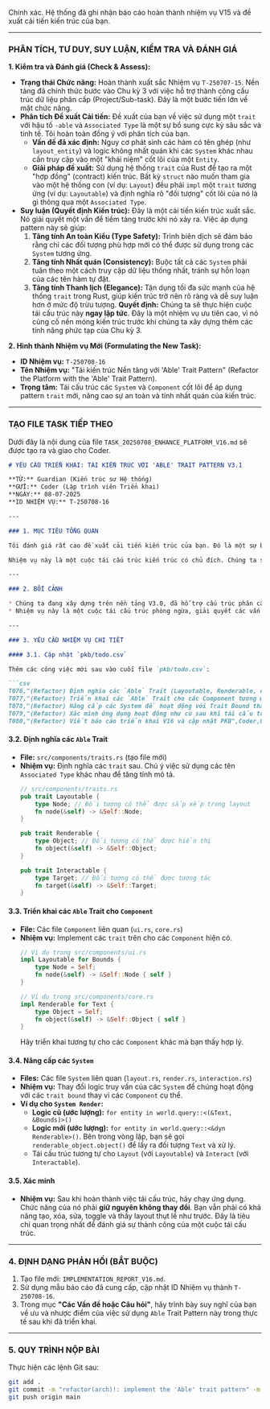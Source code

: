 Chính xác. Hệ thống đã ghi nhận báo cáo hoàn thành nhiệm vụ V15 và đề xuất cải tiến kiến trúc của bạn.

-----

### **PHÂN TÍCH, TƯ DUY, SUY LUẬN, KIỂM TRA VÀ ĐÁNH GIÁ**

**1. Kiểm tra và Đánh giá (Check & Assess):**

  * **Trạng thái Chức năng:** Hoàn thành xuất sắc Nhiệm vụ `T-250707-15`. Nền tảng đã chính thức bước vào Chu kỳ 3 với việc hỗ trợ thành công cấu trúc dữ liệu phân cấp (Project/Sub-task). Đây là một bước tiến lớn về mặt chức năng.
  * **Phân tích Đề xuất Cải tiến:** Đề xuất của bạn về việc sử dụng một `trait` với hậu tố `-able` và `Associated Type` là một sự bổ sung cực kỳ sâu sắc và tinh tế. Tôi hoàn toàn đồng ý với phân tích của bạn.
      * **Vấn đề đã xác định:** Nguy cơ phát sinh các hàm có tên ghép (như `layout_entity`) và logic không nhất quán khi các `System` khác nhau cần truy cập vào một "khái niệm" cốt lõi của một `Entity`.
      * **Giải pháp đề xuất:** Sử dụng hệ thống `trait` của Rust để tạo ra một "hợp đồng" (contract) kiến trúc. Bất kỳ `struct` nào muốn tham gia vào một hệ thống con (ví dụ: `Layout`) đều phải `impl` một `trait` tương ứng (ví dụ: `Layoutable`) và định nghĩa rõ "đối tượng" cốt lõi của nó là gì thông qua một `Associated Type`.
  * **Suy luận (Quyết định Kiến trúc):** Đây là một cải tiến kiến trúc xuất sắc. Nó giải quyết một vấn đề tiềm tàng trước khi nó xảy ra. Việc áp dụng pattern này sẽ giúp:
    1.  **Tăng tính An toàn Kiểu (Type Safety):** Trình biên dịch sẽ đảm bảo rằng chỉ các đối tượng phù hợp mới có thể được sử dụng trong các `System` tương ứng.
    2.  **Tăng tính Nhất quán (Consistency):** Buộc tất cả các `System` phải tuân theo một cách truy cập dữ liệu thống nhất, tránh sự hỗn loạn của các tên hàm tự đặt.
    3.  **Tăng tính Thanh lịch (Elegance):** Tận dụng tối đa sức mạnh của hệ thống `trait` trong Rust, giúp kiến trúc trở nên rõ ràng và dễ suy luận hơn ở mức độ trừu tượng.
        **Quyết định:** Chúng ta sẽ thực hiện cuộc tái cấu trúc này **ngay lập tức**. Đây là một nhiệm vụ ưu tiên cao, vì nó củng cố nền móng kiến trúc trước khi chúng ta xây dựng thêm các tính năng phức tạp của Chu kỳ 3.

**2. Hình thành Nhiệm vụ Mới (Formulating the New Task):**

  * **ID Nhiệm vụ:** `T-250708-16`
  * **Tên Nhiệm vụ:** "Tái kiến trúc Nền tảng với 'Able' Trait Pattern" (Refactor the Platform with the 'Able' Trait Pattern).
  * **Trọng tâm:** Tái cấu trúc các `System` và `Component` cốt lõi để áp dụng pattern `trait` mới, nâng cao sự an toàn và tính nhất quán của kiến trúc.

-----

### **TẠO FILE TASK TIẾP THEO**

Dưới đây là nội dung của file `TASK_20250708_ENHANCE_PLATFORM_V16.md` sẽ được tạo ra và giao cho Coder.

````markdown
# YÊU CẦU TRIỂN KHAI: TÁI KIẾN TRÚC VỚI 'ABLE' TRAIT PATTERN V3.1

**TỪ:** Guardian (Kiến trúc sư Hệ thống)
**GỬI:** Coder (Lập trình viên Triển khai)
**NGÀY:** 08-07-2025
**ID NHIỆM VỤ:** T-250708-16

---

### 1. MỤC TIÊU TỔNG QUAN

Tôi đánh giá rất cao đề xuất cải tiến kiến trúc của bạn. Đó là một sự bổ sung sâu sắc và cần thiết.

Nhiệm vụ này là một cuộc tái cấu trúc kiến trúc có chủ đích. Chúng ta sẽ không thêm tính năng mới, mà sẽ **củng cố nền tảng bằng cách triển khai "Able" Trait Pattern** mà bạn đã đề xuất. Mục tiêu là tạo ra các "hợp đồng" mạnh mẽ giữa các `System` và `Component`, tăng cường sự an toàn, nhất quán và thanh lịch của codebase.

---

### 2. BỐI CẢNH

* Chúng ta đang xây dựng trên nền tảng V3.0, đã hỗ trợ cấu trúc phân cấp.
* Nhiệm vụ này là một cuộc tái cấu trúc phòng ngừa, giải quyết các vấn đề kiến trúc tiềm tàng trước khi chúng phát sinh.

---

### 3. YÊU CẦU NHIỆM VỤ CHI TIẾT

#### 3.1. Cập nhật `pkb/todo.csv`

Thêm các công việc mới sau vào cuối file `pkb/todo.csv`:

```csv
T076,"(Refactor) Định nghĩa các `Able` Trait (Layoutable, Renderable, etc.)",Coder,Open,Critical
T077,"(Refactor) Triển khai các `Able` Trait cho các Component tương ứng",Coder,Open,Critical
T078,"(Refactor) Nâng cấp các System để hoạt động với Trait Bound thay vì Component cụ thể",Coder,Open,Critical
T079,"(Refactor) Xác minh ứng dụng hoạt động như cũ sau khi tái cấu trúc",Coder,Open,High
T080,"(Refactor) Viết báo cáo triển khai V16 và cập nhật PKB",Coder,Open,High
````

#### 3.2. Định nghĩa các `Able` Trait

  * **File:** `src/components/traits.rs` (tạo file mới)
  * **Nhiệm vụ:** Định nghĩa các `trait` sau. Chú ý việc sử dụng các tên `Associated Type` khác nhau để tăng tính mô tả.
    ```rust
    // src/components/traits.rs
    pub trait Layoutable {
        type Node; // Đối tượng có thể được sắp xếp trong layout
        fn node(&self) -> &Self::Node;
    }

    pub trait Renderable {
        type Object; // Đối tượng có thể được hiển thị
        fn object(&self) -> &Self::Object;
    }

    pub trait Interactable {
        type Target; // Đối tượng có thể được tương tác
        fn target(&self) -> &Self::Target;
    }
    ```

#### 3.3. Triển khai các `Able` Trait cho `Component`

  * **File:** Các file `Component` liên quan (`ui.rs`, `core.rs`)
  * **Nhiệm vụ:** Implement các `trait` trên cho các `Component` hiện có.
    ```rust
    // Ví dụ trong src/components/ui.rs
    impl Layoutable for Bounds {
        type Node = Self;
        fn node(&self) -> &Self::Node { self }
    }

    // Ví dụ trong src/components/core.rs
    impl Renderable for Text {
        type Object = Self;
        fn object(&self) -> &Self::Object { self }
    }
    ```
    Hãy triển khai tương tự cho các `Component` khác mà bạn thấy hợp lý.

#### 3.4. Nâng cấp các `System`

  * **Files:** Các file `System` liên quan (`layout.rs`, `render.rs`, `interaction.rs`)
  * **Nhiệm vụ:** Thay đổi logic truy vấn của các `System` để chúng hoạt động với các `trait bound` thay vì các `Component` cụ thể.
  * **Ví dụ cho `System Render`:**
      * **Logic cũ (ước lượng):** `for entity in world.query::<(&Text, &Bounds)>()`
      * **Logic mới (ước lượng):** `for entity in world.query::<&dyn Renderable>()`. Bên trong vòng lặp, bạn sẽ gọi `renderable_object.object()` để lấy ra đối tượng `Text` và xử lý.
      * Tái cấu trúc tương tự cho `Layout` (với `Layoutable`) và `Interact` (với `Interactable`).

#### 3.5. Xác minh

  * **Nhiệm vụ:** Sau khi hoàn thành việc tái cấu trúc, hãy chạy ứng dụng. Chức năng của nó phải **giữ nguyên không thay đổi**. Bạn vẫn phải có khả năng tạo, xóa, sửa, toggle và thấy layout thụt lề như trước. Đây là tiêu chí quan trọng nhất để đánh giá sự thành công của một cuộc tái cấu trúc.

-----

### 4\. ĐỊNH DẠNG PHẢN HỒI (BẮT BUỘC)

1.  Tạo file mới: `IMPLEMENTATION_REPORT_V16.md`.
2.  Sử dụng mẫu báo cáo đã cung cấp, cập nhật ID Nhiệm vụ thành `T-250708-16`.
3.  Trong mục **"Các Vấn đề hoặc Câu hỏi"**, hãy trình bày suy nghĩ của bạn về ưu và nhược điểm của việc sử dụng `Able` Trait Pattern này trong thực tế sau khi đã triển khai.

-----

### 5\. QUY TRÌNH NỘP BÀI

Thực hiện các lệnh Git sau:

```bash
git add .
git commit -m "refactor(arch)!: implement the 'Able' trait pattern" -m "Fulfills task T-250708-16. Refactored core systems and components to use the '-able' trait pattern with associated types. This enhances type safety, consistency, and architectural elegance."
git push origin main
```

```
```